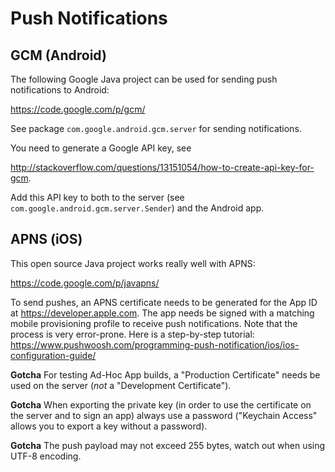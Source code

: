 # Push Notifications

## GCM (Android)

The following Google Java project can be used for sending push notifications to Android:

https://code.google.com/p/gcm/

See package `com.google.android.gcm.server` for sending notifications. 

You need to generate a Google API key, see 

http://stackoverflow.com/questions/13151054/how-to-create-api-key-for-gcm. 

Add this API key to both to the server (see `com.google.android.gcm.server.Sender`) and the Android app.

## APNS (iOS)

This open source Java project works really well with APNS:

https://code.google.com/p/javapns/

To send pushes, an APNS certificate needs to be generated for the App ID at https://developer.apple.com. The app needs be signed with a matching mobile provisioning profile to receive push notifications. Note that the process is very error-prone. Here is a step-by-step tutorial:
https://www.pushwoosh.com/programming-push-notification/ios/ios-configuration-guide/

**Gotcha** For testing Ad-Hoc App builds, a "Production Certificate" needs be used on the server (_not_ a "Development Certificate").

**Gotcha** When exporting the private key (in order to use the certificate on the server and to sign an app) always use a password ("Keychain Access" allows you to export a key without a password).

**Gotcha** The push payload may not exceed 255 bytes, watch out when using UTF-8 encoding.